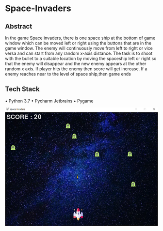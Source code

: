 # Space-Invaders
## Abstract
In the game Space invaders, there is one space ship at the bottom of game window which can be moved left or right using the buttons that are in the game window. The enemy will continuously move from left to right or vice versa and can start from any random x-axis distance. The task is to shoot with the bullet to a suitable location by moving the spaceship left or right so that the enemy will disappear and the new enemy appears at the other random x axis. If player hits the enemy  then score will get increase. If  a enemy  reaches near to the level of space ship,then game ends 

## Tech Stack
•	Python 3.7
•	Pycharm Jetbrains
•	Pygame

![output](outputImage1.png)
